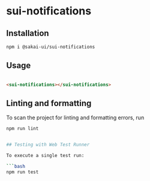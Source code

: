 # sui-notifications

## Installation

```bash
npm i @sakai-ui/sui-notifications
```

## Usage

```html

<sui-notifications></sui-notifications>

```

## Linting and formatting

To scan the project for linting and formatting errors, run

```bash
npm run lint


## Testing with Web Test Runner

To execute a single test run:

```bash
npm run test
```
